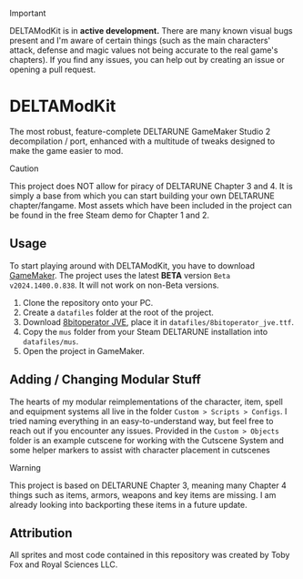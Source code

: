> [!IMPORTANT]
> DELTAModKit is in **active development.** There are many known visual bugs present and I'm aware of certain things (such as the main characters' attack, defense and magic values not being accurate to the real game's chapters). If you find any issues, you can help out by creating an issue or opening a pull request.

# DELTAModKit
The most robust, feature-complete DELTARUNE GameMaker Studio 2 decompilation / port, enhanced with a multitude of tweaks designed to make the game easier to mod.

> [!CAUTION]
> This project does NOT allow for piracy of DELTARUNE Chapter 3 and 4. It is simply a base from which you can start building your own DELTARUNE chapter/fangame. Most assets which have been included in the project can be found in the free Steam demo for Chapter 1 and 2.

## Usage
To start playing around with DELTAModKit, you have to download [GameMaker](https://gamemaker.io/en/download). The project uses the latest **BETA** version `Beta v2024.1400.0.838`. It will not work on non-Beta versions.

1. Clone the repository onto your PC.
2. Create a `datafiles` folder at the root of the project.
3. Download [8bitoperator JVE](https://fonts2u.com/8bitoperator-jve-regular.font), place it in `datafiles/8bitoperator_jve.ttf`.
4. Copy the `mus` folder from your Steam DELTARUNE installation into `datafiles/mus`.
5. Open the project in GameMaker.

## Adding / Changing Modular Stuff
The hearts of my modular reimplementations of the character, item, spell and equipment systems all live in the folder `Custom > Scripts > Configs`. I tried naming everything in an easy-to-understand way, but feel free to reach out if you encounter any issues. Provided in the `Custom > Objects` folder is an example cutscene for working with the Cutscene System and some helper markers to assist with character placement in cutscenes

> [!WARNING]
> This project is based on DELTARUNE Chapter 3, meaning many Chapter 4 things such as items, armors, weapons and key items are missing. I am already looking into backporting these items in a future update.

## Attribution
All sprites and most code contained in this repository was created by Toby Fox and Royal Sciences LLC.
